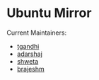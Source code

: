 # Ubuntu Mirror

Current Maintainers:
* [tgandhi](https://cse.iitk.ac.in/users/tgandhi)
* [adarshaj](https://cse.iitk.ac.in/users/adarshaj)
* [shweta](https://cse.iitk.ac.in/users/shweta)
* [brajeshm](https://cse.iitk.ac.in/users/brajeshm)
